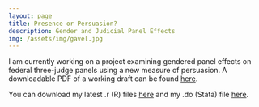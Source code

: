 ```yaml
---
layout: page
title: Presence or Persuasion?
description: Gender and Judicial Panel Effects
img: /assets/img/gavel.jpg
---
```


I am currently working on a project examining gendered panel effects on federal three-judge panels using a new measure of persuasion. A downloadable PDF of a working draft can be found <a href="/assets/presence or persuasion.pdf">here</a>.

You can download my latest .r (R) files <a href="/assets/panel.r ">here</a> and my .do (Stata) file <a href="/assets/data1.do">here</a>.
